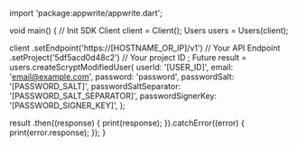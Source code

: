 import 'package:appwrite/appwrite.dart';

void main() { // Init SDK
  Client client = Client();
  Users users = Users(client);

  client
    .setEndpoint('https://[HOSTNAME_OR_IP]/v1') // Your API Endpoint
    .setProject('5df5acd0d48c2') // Your project ID
  ;
  Future result = users.createScryptModifiedUser(
    userId: '[USER_ID]',
    email: 'email@example.com',
    password: 'password',
    passwordSalt: '[PASSWORD_SALT]',
    passwordSaltSeparator: '[PASSWORD_SALT_SEPARATOR]',
    passwordSignerKey: '[PASSWORD_SIGNER_KEY]',
  );

  result
    .then((response) {
      print(response);
    }).catchError((error) {
      print(error.response);
  });
}
